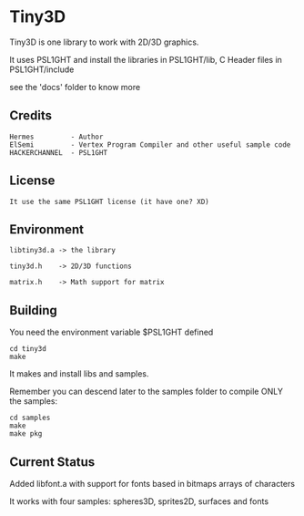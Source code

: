 Tiny3D
======

Tiny3D is one library to work with 2D/3D graphics.

It uses PSL1GHT and install the libraries in PSL1GHT/lib, C Header files
in PSL1GHT/include

see the 'docs' folder to know more

Credits
-------

    Hermes         - Author
    ElSemi         - Vertex Program Compiler and other useful sample code
    HACKERCHANNEL  - PSL1GHT

License
-------
    
    It use the same PSL1GHT license (it have one? XD)

Environment
-----------

    libtiny3d.a -> the library
    
    tiny3d.h    -> 2D/3D functions

    matrix.h    -> Math support for matrix


Building
--------

You need the environment variable $PSL1GHT defined

    cd tiny3d
    make
    
It makes and install libs and samples.

Remember you can descend later to the samples folder to compile ONLY the samples:

    cd samples
    make
    make pkg

Current Status
--------------

Added libfont.a with support for fonts based in bitmaps arrays of characters

It works with four samples: spheres3D, sprites2D, surfaces and fonts
